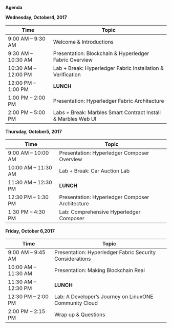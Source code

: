 **Agenda**

 

**Wednesday, October4, 2017**

| **Time**            | **Topic**                                |
| ------------------- | ---------------------------------------- |
| 9:00 AM – 9:30 AM   | Welcome & Introductions                  |
| 9:30 AM – 10:30 AM  | Presentation: Blockchain & Hyperledger Fabric Overview |
| 10:30 AM – 12:00 PM | Lab + Break: Hyperledger Fabric  Installation & Verification |
| 12:00 PM – 1:00 PM  | **LUNCH**                                |
| 1:00 PM – 2:00 PM   | Presentation: Hyperledger Fabric  Architecture |
| 2:00 PM – 5:00 PM   | Labs + Break: Marbles Smart Contract Install & Marbles  Web UI |



 

**Thursday, October5, 2017**

| **Time**            | **Topic**                                |
| ------------------- | ---------------------------------------- |
| 9:00 AM – 10:00 AM  | Presentation: Hyperledger  Composer Overview |
| 10:00 AM – 11:30 AM | Lab + Break: Car Auction Lab             |
| 11:30 AM – 12:30 PM | **LUNCH**                                |
| 12:30 PM – 1:30 PM  | Presentation: Hyperledger Composer Architecture |
| 1:30 PM – 4:30 PM   | Lab: Comprehensive Hyperledger  Composer |

 

 

**Friday, October 6,2017**

| **Time**            | **Topic**                                |
| ------------------- | ---------------------------------------- |
| 9:00 AM – 9:45 AM   | Presentation: Hyperledger Fabric  Security Considerations |
| 10:00 AM – 11:30 AM | Presentation: Making Blockchain Real     |
| 11:30 AM – 12:30 PM | **LUNCH**                                |
| 12:30 PM – 2:00 PM  | Lab: A Developer’s Journey on LinuxONE Community Cloud |
| 2:00 PM – 2:15 PM   | Wrap up & Questions                      |